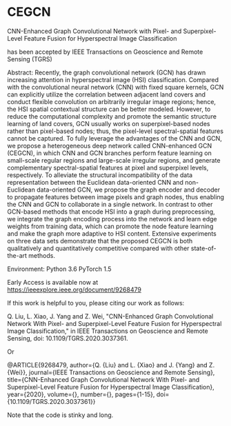 # CEGCN

CNN-Enhanced Graph Convolutional Network with Pixel- and Superpixel-Level Feature Fusion for Hyperspectral Image Classification

has been accepted by IEEE Transactions on Geoscience and Remote Sensing (TGRS)

Abstract: Recently, the graph convolutional network (GCN) has drawn increasing attention in hyperspectral image (HSI) classification. Compared with the convolutional neural network (CNN) with fixed square kernels, GCN can explicitly utilize the correlation between adjacent land covers and conduct flexible convolution on arbitrarily irregular image regions; hence, the HSI spatial contextual structure can be better modeled. However, to reduce the computational complexity and promote the semantic structure learning of land covers, GCN usually works on superpixel-based nodes rather than pixel-based nodes; thus, the pixel-level spectral-spatial features cannot be captured. To fully leverage the advantages of the CNN and GCN, we propose a heterogeneous deep network called CNN-enhanced GCN (CEGCN), in which CNN and GCN branches perform feature learning on small-scale regular regions and large-scale irregular regions, and generate complementary spectral-spatial features at pixel and superpixel levels, respectively. To alleviate the structural incompatibility of the data representation between the Euclidean data-oriented CNN and non-Euclidean data-oriented GCN, we propose the graph encoder and decoder to propagate features between image pixels and graph nodes, thus enabling the CNN and GCN to collaborate in a single network. In contrast to other GCN-based methods that encode HSI into a graph during preprocessing, we integrate the graph encoding process into the network and learn edge weights from training data, which can promote the node feature learning and make the graph more adaptive to HSI content. Extensive experiments on three data sets demonstrate that the proposed CEGCN is both qualitatively and quantitatively competitive compared with other state-of-the-art methods.

Environment: 
Python 3.6
PyTorch 1.5


Early Access is available now at https://ieeexplore.ieee.org/document/9268479

If this work is helpful to you, please citing our work as follows: 

Q. Liu, L. Xiao, J. Yang and Z. Wei, "CNN-Enhanced Graph Convolutional Network With Pixel- and Superpixel-Level Feature Fusion for Hyperspectral Image Classification," in IEEE Transactions on Geoscience and Remote Sensing, doi: 10.1109/TGRS.2020.3037361.

Or

@ARTICLE{9268479,  author={Q. {Liu} and L. {Xiao} and J. {Yang} and Z. {Wei}},  journal={IEEE Transactions on Geoscience and Remote Sensing},   title={CNN-Enhanced Graph Convolutional Network With Pixel- and Superpixel-Level Feature Fusion for Hyperspectral Image Classification},   year={2020},  volume={},  number={},  pages={1-15},  doi={10.1109/TGRS.2020.3037361}}


Note that the code is stinky and long.
